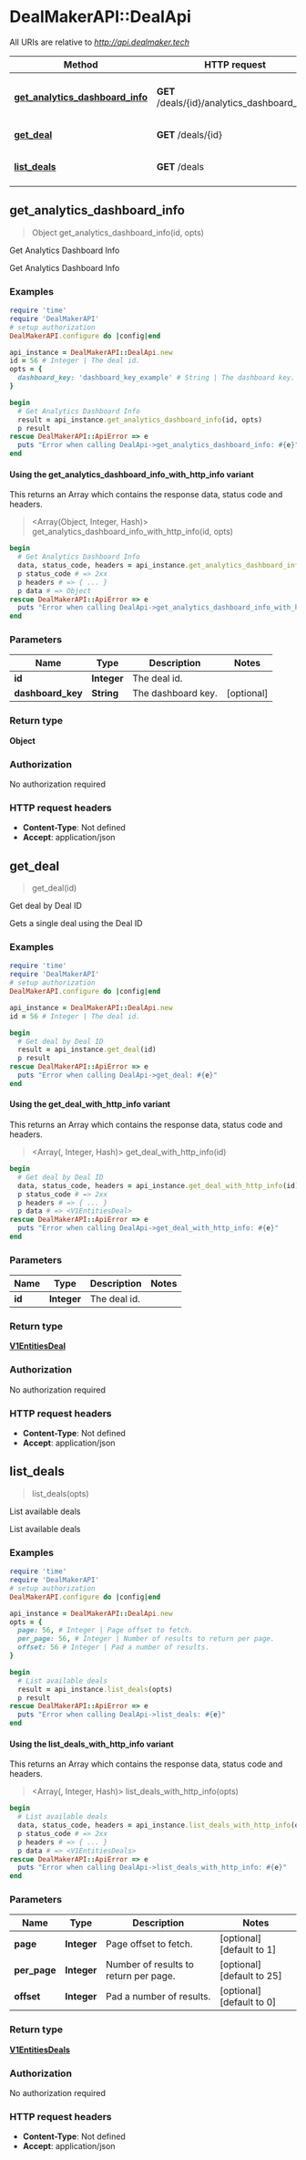 # DealMakerAPI::DealApi

All URIs are relative to *http://api.dealmaker.tech*

| Method | HTTP request | Description |
| ------ | ------------ | ----------- |
| [**get_analytics_dashboard_info**](DealApi.md#get_analytics_dashboard_info) | **GET** /deals/{id}/analytics_dashboard_info | Get Analytics Dashboard Info |
| [**get_deal**](DealApi.md#get_deal) | **GET** /deals/{id} | Get deal by Deal ID |
| [**list_deals**](DealApi.md#list_deals) | **GET** /deals | List available deals |


## get_analytics_dashboard_info

> Object get_analytics_dashboard_info(id, opts)

Get Analytics Dashboard Info

Get Analytics Dashboard Info

### Examples

```ruby
require 'time'
require 'DealMakerAPI'
# setup authorization
DealMakerAPI.configure do |config|end

api_instance = DealMakerAPI::DealApi.new
id = 56 # Integer | The deal id.
opts = {
  dashboard_key: 'dashboard_key_example' # String | The dashboard key.
}

begin
  # Get Analytics Dashboard Info
  result = api_instance.get_analytics_dashboard_info(id, opts)
  p result
rescue DealMakerAPI::ApiError => e
  puts "Error when calling DealApi->get_analytics_dashboard_info: #{e}"
end
```

#### Using the get_analytics_dashboard_info_with_http_info variant

This returns an Array which contains the response data, status code and headers.

> <Array(Object, Integer, Hash)> get_analytics_dashboard_info_with_http_info(id, opts)

```ruby
begin
  # Get Analytics Dashboard Info
  data, status_code, headers = api_instance.get_analytics_dashboard_info_with_http_info(id, opts)
  p status_code # => 2xx
  p headers # => { ... }
  p data # => Object
rescue DealMakerAPI::ApiError => e
  puts "Error when calling DealApi->get_analytics_dashboard_info_with_http_info: #{e}"
end
```

### Parameters

| Name | Type | Description | Notes |
| ---- | ---- | ----------- | ----- |
| **id** | **Integer** | The deal id. |  |
| **dashboard_key** | **String** | The dashboard key. | [optional] |

### Return type

**Object**

### Authorization

No authorization required

### HTTP request headers

- **Content-Type**: Not defined
- **Accept**: application/json


## get_deal

> <V1EntitiesDeal> get_deal(id)

Get deal by Deal ID

Gets a single deal using the Deal ID

### Examples

```ruby
require 'time'
require 'DealMakerAPI'
# setup authorization
DealMakerAPI.configure do |config|end

api_instance = DealMakerAPI::DealApi.new
id = 56 # Integer | The deal id.

begin
  # Get deal by Deal ID
  result = api_instance.get_deal(id)
  p result
rescue DealMakerAPI::ApiError => e
  puts "Error when calling DealApi->get_deal: #{e}"
end
```

#### Using the get_deal_with_http_info variant

This returns an Array which contains the response data, status code and headers.

> <Array(<V1EntitiesDeal>, Integer, Hash)> get_deal_with_http_info(id)

```ruby
begin
  # Get deal by Deal ID
  data, status_code, headers = api_instance.get_deal_with_http_info(id)
  p status_code # => 2xx
  p headers # => { ... }
  p data # => <V1EntitiesDeal>
rescue DealMakerAPI::ApiError => e
  puts "Error when calling DealApi->get_deal_with_http_info: #{e}"
end
```

### Parameters

| Name | Type | Description | Notes |
| ---- | ---- | ----------- | ----- |
| **id** | **Integer** | The deal id. |  |

### Return type

[**V1EntitiesDeal**](V1EntitiesDeal.md)

### Authorization

No authorization required

### HTTP request headers

- **Content-Type**: Not defined
- **Accept**: application/json


## list_deals

> <V1EntitiesDeals> list_deals(opts)

List available deals

List available deals

### Examples

```ruby
require 'time'
require 'DealMakerAPI'
# setup authorization
DealMakerAPI.configure do |config|end

api_instance = DealMakerAPI::DealApi.new
opts = {
  page: 56, # Integer | Page offset to fetch.
  per_page: 56, # Integer | Number of results to return per page.
  offset: 56 # Integer | Pad a number of results.
}

begin
  # List available deals
  result = api_instance.list_deals(opts)
  p result
rescue DealMakerAPI::ApiError => e
  puts "Error when calling DealApi->list_deals: #{e}"
end
```

#### Using the list_deals_with_http_info variant

This returns an Array which contains the response data, status code and headers.

> <Array(<V1EntitiesDeals>, Integer, Hash)> list_deals_with_http_info(opts)

```ruby
begin
  # List available deals
  data, status_code, headers = api_instance.list_deals_with_http_info(opts)
  p status_code # => 2xx
  p headers # => { ... }
  p data # => <V1EntitiesDeals>
rescue DealMakerAPI::ApiError => e
  puts "Error when calling DealApi->list_deals_with_http_info: #{e}"
end
```

### Parameters

| Name | Type | Description | Notes |
| ---- | ---- | ----------- | ----- |
| **page** | **Integer** | Page offset to fetch. | [optional][default to 1] |
| **per_page** | **Integer** | Number of results to return per page. | [optional][default to 25] |
| **offset** | **Integer** | Pad a number of results. | [optional][default to 0] |

### Return type

[**V1EntitiesDeals**](V1EntitiesDeals.md)

### Authorization

No authorization required

### HTTP request headers

- **Content-Type**: Not defined
- **Accept**: application/json

